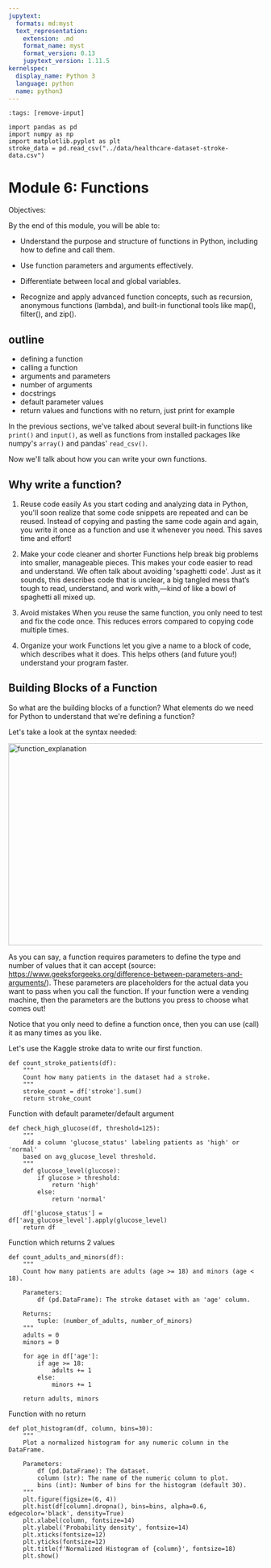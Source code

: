 ```yaml
---
jupytext:
  formats: md:myst
  text_representation:
    extension: .md
    format_name: myst
    format_version: 0.13
    jupytext_version: 1.11.5
kernelspec:
  display_name: Python 3
  language: python
  name: python3
---
```

```{code-cell} python
:tags: [remove-input]

import pandas as pd
import numpy as np
import matplotlib.pyplot as plt
stroke_data = pd.read_csv("../data/healthcare-dataset-stroke-data.csv")
```
# Module 6: Functions

Objectives:

By the end of this module, you will be able to:

- Understand the purpose and structure of functions in Python, including how to define and call them.

- Use function parameters and arguments effectively.

- Differentiate between local and global variables.

- Recognize and apply advanced function concepts, such as recursion, anonymous functions (lambda), and built-in functional tools like map(), filter(), and zip().

## outline
- defining a function
- calling a function
- arguments and parameters
- number of arguments
- docstrings
- default parameter values
- return values and functions with no return, just print for example

In the previous sections, we've talked about several built-in functions like `print()` and `input()`, as well as functions from installed packages like numpy's `array()` and pandas' `read_csv()`.

Now we'll talk about how you can write your own functions.

## Why write a function? 

1. Reuse code easily
As you start coding and analyzing data in Python, you'll soon realize that some code snippets are repeated and can be reused. Instead of copying and pasting the same code again and again, you write it once as a function and use it whenever you need. This saves time and effort!

2. Make your code cleaner and shorter
Functions help break big problems into smaller, manageable pieces. This makes your code easier to read and understand. We often talk about avoiding 'spaghetti code'. Just as it sounds, this describes code that is unclear, a big tangled mess that’s tough to read, understand, and work with,—kind of like a bowl of spaghetti all mixed up. 

3. Avoid mistakes
When you reuse the same function, you only need to test and fix the code once. This reduces errors compared to copying code multiple times.

4. Organize your work
Functions let you give a name to a block of code, which describes what it does. This helps others (and future you!) understand your program faster.

## Building Blocks of a Function

So what are the building blocks of a function? What elements do we need for Python to understand that we're defining a function?

Let's take a look at the syntax needed:

<img src="../_static/images/function_annotation.png" alt="function_explanation" style="width: 1400px; height: 400px"/>

As you can say, a function requires parameters to define the type and number of values that it can accept (source: https://www.geeksforgeeks.org/difference-between-parameters-and-arguments/). These parameters are placeholders for the actual data you want to pass when you call the function. If your function were a vending machine, then the parameters are the buttons you press to choose what comes out!

Notice that you only need to define a function once, then you can use (call) it as many times as you like.

Let's use the Kaggle stroke data to write our first function.

```{code-cell} python
def count_stroke_patients(df):
    """
    Count how many patients in the dataset had a stroke.
    """
    stroke_count = df['stroke'].sum()
    return stroke_count
```

Function with default parameter/default argument

```{code-cell} python
def check_high_glucose(df, threshold=125):
    """
    Add a column 'glucose_status' labeling patients as 'high' or 'normal'
    based on avg_glucose_level threshold.
    """
    def glucose_level(glucose):
        if glucose > threshold:
            return 'high'
        else:
            return 'normal'
    
    df['glucose_status'] = df['avg_glucose_level'].apply(glucose_level)
    return df
```

Function which returns 2 values

```{code-cell} python
def count_adults_and_minors(df):
    """
    Count how many patients are adults (age >= 18) and minors (age < 18).
    
    Parameters:
        df (pd.DataFrame): The stroke dataset with an 'age' column.
    
    Returns:
        tuple: (number_of_adults, number_of_minors)
    """
    adults = 0
    minors = 0
    
    for age in df['age']:
        if age >= 18:
            adults += 1
        else:
            minors += 1
    
    return adults, minors
```


Function with no return

```{code-cell} python
def plot_histogram(df, column, bins=30):
    """
    Plot a normalized histogram for any numeric column in the DataFrame.
    
    Parameters:
        df (pd.DataFrame): The dataset.
        column (str): The name of the numeric column to plot.
        bins (int): Number of bins for the histogram (default 30).
    """
    plt.figure(figsize=(6, 4))
    plt.hist(df[column].dropna(), bins=bins, alpha=0.6, edgecolor='black', density=True)
    plt.xlabel(column, fontsize=14)
    plt.ylabel('Probability density', fontsize=14)
    plt.xticks(fontsize=12)
    plt.yticks(fontsize=12)
    plt.title(f'Normalized Histogram of {column}', fontsize=18)
    plt.show()
```